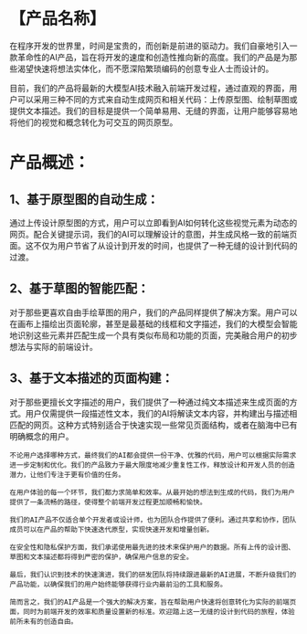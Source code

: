 # 【产品名称】

在程序开发的世界里，时间是宝贵的，而创新是前进的驱动力。我们自豪地引入一款革命性的AI产品，旨在将开发的速度和创造性推向新的高度。我们的产品是为那些渴望快速将想法实体化，而不愿深陷繁琐编码的创意专业人士而设计的。

目前，我们的产品将最新的大模型AI技术融入前端开发过程，通过直观的界面，用户可以采用三种不同的方式来自动生成网页和相关代码：上传原型图、绘制草图或提供文本描述。我们的目标是提供一个简单易用、无缝的界面，让用户能够容易地将他们的视觉和概念转化为可交互的网页原型。

# 产品概述：

## 1、基于原型图的自动生成：

通过上传设计原型图的方式，用户可以立即看到AI如何转化这些视觉元素为动态的网页。配合关键提示词，我们的AI可以理解设计的意图，并生成风格一致的前端页面。这不仅为用户节省了从设计到开发的时间，也提供了一种无缝的设计到代码的过渡。

## 2、基于草图的智能匹配：

对于那些更喜欢自由手绘草图的用户，我们的产品同样提供了解决方案。用户可以在画布上描绘出页面轮廓，甚至是最基础的线框和文字描述，我们的大模型会智能地识别这些元素并匹配生成一个具有类似布局和功能的页面，完美融合用户的初步想法与实际的前端设计。

## 3、基于文本描述的页面构建：

对于那些更擅长文字描述的用户，我们提供了一种通过纯文本描述来生成页面的方式。用户仅需提供一段描述性文本，我们的AI将解读文本内容，并构建出与描述相匹配的网页。这种方式特别适合于快速实现一些常见页面结构，或者在脑海中已有明确概念的用户。<br>

    不论用户选择哪种方式，最终我们的AI都会提供一份干净、优雅的代码，用户可以根据实际需求进一步定制和优化。我们的产品致力于最大限度地减少重复性工作，释放设计和开发人员的创造潜力，让他们专注于更有价值的任务。
    
    在用户体验的每一个环节，我们都力求简单和效率。从最开始的想法到生成的代码，我们为用户提供了一条流畅的路径，使得整个前端开发过程更加顺畅和愉快。
    
    我们的AI产品不仅适合单个开发者或设计师，也为团队合作提供了便利。通过共享和协作，团队成员可以在产品的帮助下快速迭代原型，实现快速开发和增量创新。

    在安全性和隐私保护方面，我们承诺使用最先进的技术来保护用户的数据。所有上传的设计图、草图和文本描述都将得到严密的保护，确保用户信息的安全。

    最后，我们认识到技术的快速演进，我们的研发团队将持续跟进最新的AI进展，不断升级我们的产品功能，以确保我们的用户始终能够获得行业内最前沿的工具和服务。

    简而言之，我们的AI产品是一个强大的解决方案，旨在帮助用户快速将创意转化为实际的前端页面，同时为前端开发的效率和质量设置新的标准。欢迎踏上这一无缝的设计到代码的旅程，体验前所未有的创造自由。